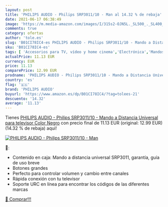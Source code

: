 ```yaml
---
layout: post
title: 'PHILIPS AUDIO - Philips SRP3011/10 - Man al 14.32 % de rebaja'
date: 2021-06-17 06:38:49
image: 'https://m.media-amazon.com/images/I/315s2-OJN5L._SL500_._SL400_.jpg'
comments: true
category: ofertas
author: 'tole.es'
slug: 'B01CI78IC4-es PHILIPS AUDIO - Philips SRP3011/10 - Mando a Distancia...'
sku: 'B01CI78IC4-es'
tags: [ 'Accesorios para TV, vídeo y home cinema','Electrónica','Mandos a distancia','TV, vídeo y home cinema','philips audio','televisor', ]
actualPrice: 11.13 EUR
currency: EUR
price: 11.13
comparePrice: 12.99 EUR
prodname: 'PHILIPS AUDIO - Philips SRP3011/10 - Mando a Distancia Universal para televisor  Color Negro'
country: 'es'
flag: '🇪🇸'
brand: 'PHILIPS AUDIO'
buyurl: 'https://www.amazon.es/dp/B01CI78IC4/?tag=tolees-21'
descuento: '14.32'
average: '11.13'
---
```


Tienes [PHILIPS AUDIO - Philips SRP3011/10 - Mando a Distancia Universal para televisor  Color Negro](https://www.amazon.es/dp/B01CI78IC4/?tag=tolees-21) con precio final de  11.13 EUR (original: 12.99 EUR) (14.32 %  de rebaja) aqui!

[![PHILIPS AUDIO - Philips SRP3011/10 - Man](https://m.media-amazon.com/images/I/315s2-OJN5L._SL500_._SL400_.jpg)](https://www.amazon.es/dp/B01CI78IC4/?tag=tolees-21)

🔎:

- Contenido en caja: Mando a distancia universal SRP3011, garantía, guía de uso breve
- Botones grandes
- Perfecto para controlar volumen y cambio entre canales
- Rápida conexión con tu televisor
- Soporte URC en línea para encontrar los códigos de las diferentes marcas

[🛒 Comprar!!!](https://www.amazon.es/dp/B01CI78IC4/?tag=tolees-21)

